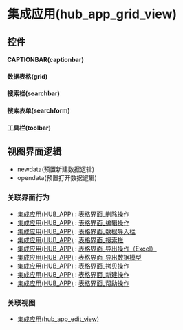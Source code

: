 # 集成应用(hub_app_grid_view)  <!-- {docsify-ignore-all} -->



## 控件
#### CAPTIONBAR(captionbar)
#### 数据表格(grid)
#### 搜索栏(searchbar)
#### 搜索表单(searchform)
#### 工具栏(toolbar)

## 视图界面逻辑
  * newdata(预置新建数据逻辑)
  * opendata(预置打开数据逻辑)


### 关联界面行为
  * [集成应用(HUB_APP)](module/base/hub_app) : [表格界面_删除操作](module/base/hub_app#界面行为)
  * [集成应用(HUB_APP)](module/base/hub_app) : [表格界面_编辑操作](module/base/hub_app#界面行为)
  * [集成应用(HUB_APP)](module/base/hub_app) : [表格界面_数据导入栏](module/base/hub_app#界面行为)
  * [集成应用(HUB_APP)](module/base/hub_app) : [表格界面_搜索栏](module/base/hub_app#界面行为)
  * [集成应用(HUB_APP)](module/base/hub_app) : [表格界面_导出操作（Excel）](module/base/hub_app#界面行为)
  * [集成应用(HUB_APP)](module/base/hub_app) : [表格界面_导出数据模型](module/base/hub_app#界面行为)
  * [集成应用(HUB_APP)](module/base/hub_app) : [表格界面_拷贝操作](module/base/hub_app#界面行为)
  * [集成应用(HUB_APP)](module/base/hub_app) : [表格界面_新建操作](module/base/hub_app#界面行为)
  * [集成应用(HUB_APP)](module/base/hub_app) : [表格界面_帮助操作](module/base/hub_app#界面行为)

### 关联视图
  * [集成应用(hub_app_edit_view)](app/view/hub_app_edit_view)

<script>
 const { createApp } = Vue
  createApp({
    data() {
      return {

      }
    }
  }).use(ElementPlus).mount('#app')
</script>
